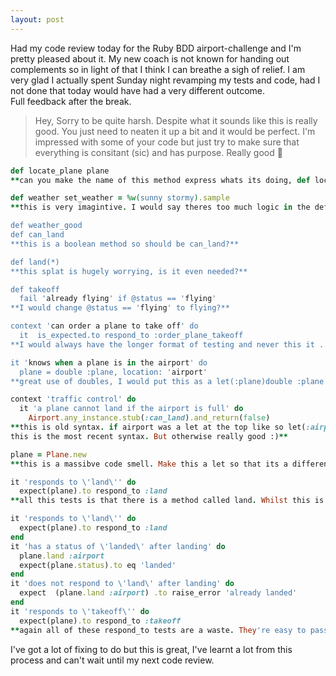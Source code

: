 ```yaml
---
layout: post
---
```

Had my code review today for the Ruby BDD airport-challenge and I'm pretty pleased about it.  My new coach is not known for handing out complements so in light of that I think I can breathe a sigh of relief.  I am very glad I actually spent Sunday night revamping my tests and code, had I not done that today would have had a very different outcome.  
Full feedback after the break.  

> Hey, Sorry to be quite harsh. Despite what it sounds like this is really good. You just need to neaten it up a bit and it would be perfect. I'm impressed with some of your code but just try to make sure that everything is consitant (sic) and has purpose. Really good :checkered_flag:  

```ruby
def locate_plane plane
**can you make the name of this method express whats its doing, def location_of plane**

def weather set_weather = %w(sunny stormy).sample
**this is very imagintive. I would say theres too much logic in the defaulted value. essentailly you want this to either return whats its entered or a random [sunny, stormy]. It took me a couple of reads to see this when you could easily express this in the method body. I would encourage you to simplify this as it's a huge code smell.**

def weather_good
def can_land
**this is a boolean method so should be can_land?**

def land(*)
**this splat is hugely worrying, is it even needed?**

def takeoff
  fail 'already flying' if @status == 'flying'
**I would change @status == 'flying' to flying?**

context 'can order a plane to take off' do
  it  is_expected.to respond_to :order_plane_takeoff 
**I would always have the longer format of testing and never this it .. format. it "descriptive name" do .. end is far far better**

it 'knows when a plane is in the airport' do
  plane = double :plane, location: 'airport'
**great use of doubles, I would put this as a let(:plane)double :plane ... at the top though as you're using it a few times.**

context 'traffic control' do
  it 'a plane cannot land if the airport is full' do
    Airport.any_instance.stub(:can_land).and_return(false)
**this is old syntax. if airport was a let at the top like so let(:airport)Airport.new then you can simple say allow(airport).to receive(:can_land).and_return true
this is the most recent syntax. But otherwise really good :)**

plane = Plane.new
**this is a massibve code smell. Make this a let so that its a different plane for each test. this will force you to write better tests. Right now they only work in sequence which will only cause complications later on. You always always always want every test to be able to run independently.**

it 'responds to \'land\'' do
  expect(plane).to respond_to :land
**all this tests is that there is a method called land. Whilst this is ok you can get too wins by testing the return value or expected change. Passing this test give you no functionality.**

it 'responds to \'land\'' do
  expect(plane).to respond_to :land
end
it 'has a status of \'landed\' after landing' do
  plane.land :airport
  expect(plane.status).to eq 'landed'
end
it 'does not respond to \'land\' after landing' do
  expect  (plane.land :airport) .to raise_error 'already landed'
end
it 'responds to \'takeoff\'' do
  expect(plane).to respond_to :takeoff
**again all of these respond_to tests are a waste. They're easy to pass and test nothing. You're better of testing that this method is actually doing.**
```

I've got a lot of fixing to do but this is great, I've learnt a lot from this process and can't wait until my next code review.

